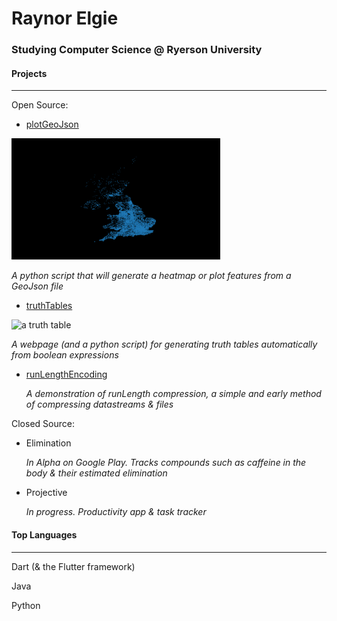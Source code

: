 # Raynor Elgie

### Studying Computer Science @ Ryerson University

#### Projects

---
Open Source:

* [plotGeoJson](https://github.com/RayElg/plotGeoJson)
<img src="https://raw.githubusercontent.com/RayElg/plotGeoJson/master/justDots.png" alt="plotmap" width="334" height="194">

  *A python script that will generate a heatmap or plot features from a GeoJson file*

* [truthTables](https://github.com/RayElg/truthTables)

<img src="https://camo.githubusercontent.com/670437c436cc82ad68e1cf5660aa517809b8dc76/68747470733a2f2f692e696d6775722e636f6d2f493047355177632e706e67" alt="a truth table" width="257" height="194">

  *A webpage (and a python script) for generating truth tables automatically from boolean expressions*

* [runLengthEncoding](https://github.com/RayElg/runLengthEncoding)

  *A demonstration of runLength compression, a simple and early method of compressing datastreams & files*

Closed Source:

* Elimination

  *In Alpha on Google Play. Tracks compounds such as caffeine in the body & their estimated elimination*
* Projective

  *In progress. Productivity app & task tracker*

#### Top Languages

---

Dart (& the Flutter framework)

Java

Python
